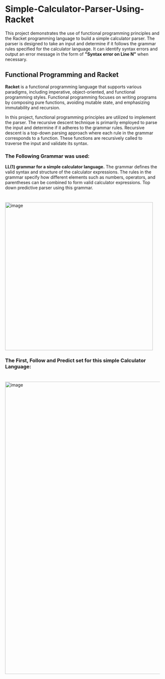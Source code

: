 # Simple-Calculator-Parser-Using-Racket
This project demonstrates the use of functional programming principles and the Racket programming language to build a simple calculator parser. The parser is designed to take an input and determine if it follows the grammar rules specified for the calculator language. It can identify syntax errors and output an error message in the form of **"Syntax error on Line N"** when necessary.

## Functional Programming and Racket

**Racket** is a functional programming language that supports various paradigms, including imperative, object-oriented, and functional programming styles. Functional programming focuses on writing programs by composing pure functions, avoiding mutable state, and emphasizing immutability and recursion.

In this project, functional programming principles are utilized to implement the parser. The recursive descent technique is primarily employed to parse the input and determine if it adheres to the grammar rules. Recursive descent is a top-down parsing approach where each rule in the grammar corresponds to a function. These functions are recursively called to traverse the input and validate its syntax.


### The Following Grammar was used:
**LL(1) grammar for a simple calculator language.** The grammar defines the valid syntax and structure of the calculator expressions. The rules in the grammar specify how different elements such as numbers, operators, and parentheses can be combined to form valid calculator expressions. Top down predictive parser using this grammar.
#

<img width="481" alt="image" src="https://user-images.githubusercontent.com/70826986/196506145-2ac3d208-79dd-4c99-94a0-a7a168d0c9fd.png">

### The First, Follow and Predict set for this simple Calculator Language:
#
<img width="950" alt="image" src="https://user-images.githubusercontent.com/70826986/196510815-6c22ae60-d745-458f-ab38-e92642e911f5.png">

